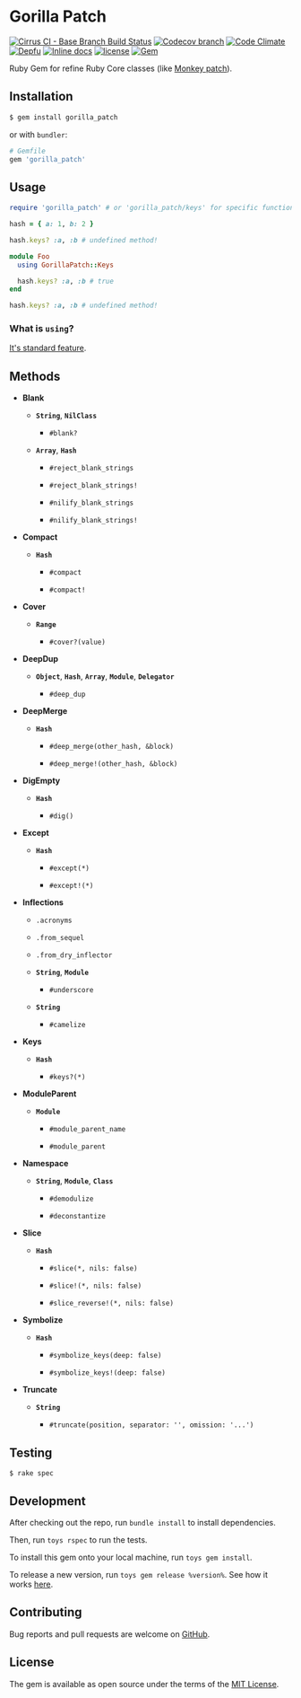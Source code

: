 # Gorilla Patch

[![Cirrus CI - Base Branch Build Status](https://img.shields.io/cirrus/github/AlexWayfer/gorilla_patch?style=flat-square)](https://cirrus-ci.com/github/AlexWayfer/gorilla_patch)
[![Codecov branch](https://img.shields.io/codecov/c/github/AlexWayfer/gorilla_patch/master.svg?style=flat-square)](https://codecov.io/gh/AlexWayfer/gorilla_patch)
[![Code Climate](https://img.shields.io/codeclimate/maintainability/AlexWayfer/gorilla_patch.svg?style=flat-square)](https://codeclimate.com/github/AlexWayfer/gorilla_patch)
[![Depfu](https://img.shields.io/depfu/AlexWayfer/gorilla_patch?style=flat-square)](https://depfu.com/repos/github/AlexWayfer/gorilla_patch)
[![Inline docs](https://inch-ci.org/github/AlexWayfer/gorilla_patch.svg?branch=master)](https://inch-ci.org/github/AlexWayfer/gorilla_patch)
[![license](https://img.shields.io/github/license/AlexWayfer/gorilla_patch.svg?style=flat-square)](https://github.com/AlexWayfer/gorilla_patch/blob/master/LICENSE.txt)
[![Gem](https://img.shields.io/gem/v/gorilla_patch.svg?style=flat-square)](https://rubygems.org/gems/gorilla_patch)

Ruby Gem for refine Ruby Core classes (like [Monkey patch](https://en.wikipedia.org/wiki/Monkey_patch)).

## Installation

```bash
$ gem install gorilla_patch
```

or with `bundler`:

```ruby
# Gemfile
gem 'gorilla_patch'
```

## Usage

```ruby
require 'gorilla_patch' # or 'gorilla_patch/keys' for specific functionallity

hash = { a: 1, b: 2 }

hash.keys? :a, :b # undefined method!

module Foo
  using GorillaPatch::Keys

  hash.keys? :a, :b # true
end

hash.keys? :a, :b # undefined method!
```

### What is `using`?

[It's standard feature](http://ruby-doc.org/core/doc/syntax/refinements_rdoc.html).

## Methods

*   **Blank**

    *   **`String`**, **`NilClass`**

        *   `#blank?`

    *   **`Array`**, **`Hash`**

        *   `#reject_blank_strings`

        *   `#reject_blank_strings!`

        *   `#nilify_blank_strings`

        *   `#nilify_blank_strings!`

*   **Compact**

    *   **`Hash`**

        *   `#compact`

        *   `#compact!`

*   **Cover**

    *   **`Range`**

        *   `#cover?(value)`

*   **DeepDup**

    *   **`Object`**, **`Hash`**, **`Array`**, **`Module`**, **`Delegator`**

        *   `#deep_dup`

*   **DeepMerge**

    *   **`Hash`**

        *   `#deep_merge(other_hash, &block)`

        *   `#deep_merge!(other_hash, &block)`

*   **DigEmpty**

    *   **`Hash`**

        *   `#dig()`

*   **Except**

    *   **`Hash`**

        *   `#except(*)`

        *   `#except!(*)`

*   **Inflections**

    *   `.acronyms`

    *   `.from_sequel`

    *   `.from_dry_inflector`

    *   **`String`**, **`Module`**

        *   `#underscore`

    *   **`String`**

        *   `#camelize`

*   **Keys**

    *   **`Hash`**

        *   `#keys?(*)`

*   **ModuleParent**
    *   **`Module`**

        *   `#module_parent_name`

        *   `#module_parent`

*   **Namespace**
    *   **`String`**, **`Module`**, **`Class`**

        *   `#demodulize`

        *   `#deconstantize`

*   **Slice**

    *   **`Hash`**

        *   `#slice(*, nils: false)`

        *   `#slice!(*, nils: false)`

        *   `#slice_reverse!(*, nils: false)`

*   **Symbolize**

    *   **`Hash`**

        *   `#symbolize_keys(deep: false)`

        *   `#symbolize_keys!(deep: false)`

*   **Truncate**

    *   **`String`**

        *   `#truncate(position, separator: '', omission: '...')`

## Testing

```
$ rake spec
```

## Development

After checking out the repo, run `bundle install` to install dependencies.

Then, run `toys rspec` to run the tests.

To install this gem onto your local machine, run `toys gem install`.

To release a new version, run `toys gem release %version%`.
See how it works [here](https://github.com/AlexWayfer/gem_toys#release).

## Contributing

Bug reports and pull requests are welcome on [GitHub](https://github.com/AlexWayfer/gorilla_patch).

## License

The gem is available as open source under the terms of the
[MIT License](https://opensource.org/licenses/MIT).
